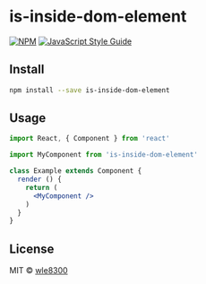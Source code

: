# is-inside-dom-element

> 

[![NPM](https://img.shields.io/npm/v/is-inside-dom-element.svg)](https://www.npmjs.com/package/is-inside-dom-element) [![JavaScript Style Guide](https://img.shields.io/badge/code_style-standard-brightgreen.svg)](https://standardjs.com)

## Install

```bash
npm install --save is-inside-dom-element
```

## Usage

```jsx
import React, { Component } from 'react'

import MyComponent from 'is-inside-dom-element'

class Example extends Component {
  render () {
    return (
      <MyComponent />
    )
  }
}
```

## License

MIT © [wle8300](https://github.com/wle8300)
